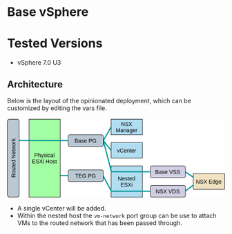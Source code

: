 # Base vSphere

# Tested Versions
- vSphere 7.0 U3

## Architecture
Below is the layout of the opinionated deployment, which can be customized by editing the vars file.</br></br>
![Architecture Diagram](architecture-base.png)
- A single vCenter will be added.
- Within the nested host the `vm-network` port group can be use to attach VMs to the routed network that has been passed through.